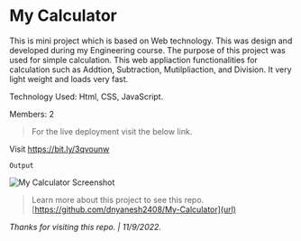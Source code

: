 # My Calculator

This is mini project which is based on Web technology. This was design and developed during my Engineering course. The purpose of this project was used for simple calculation. This web appliaction functionalities for calculation such as Addtion, Subtraction, Mutilpliaction, and Division. It very light weight and loads very fast.

Technology Used: Html, CSS, JavaScript.

Members: 2

> For the live deployment visit the below link.

Visit https://bit.ly/3qvounw

`Output`

![My Calculator Screenshot](https://user-images.githubusercontent.com/61074868/189536869-072923c1-e2c1-4ff8-b902-de1d5cec7a04.png)

> Learn more about this project to see this repo. [https://github.com/dnyanesh2408/My-Calculator](url)

_Thanks for visiting this repo. | 11/9/2022._

